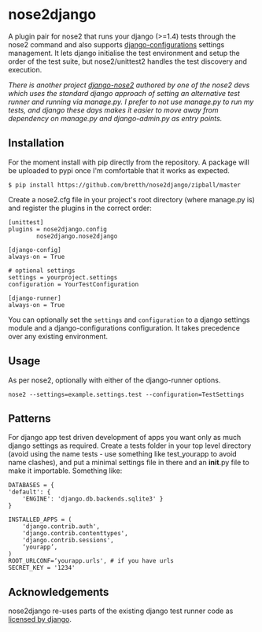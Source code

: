 nose2django
======================

A plugin pair for nose2 that runs your django (>=1.4) tests through the nose2 command and also supports [django-configurations](https://github.com/jezdez/django-configurations) settings management. It lets django initialise the test environment and setup the order of the test suite, but nose2/unittest2 handles the test discovery and execution.

*There is another project [django-nose2](https://github.com/jpellerin/django-nose2) authored by one of the nose2 devs which uses the standard django approach of setting an alternative test runner and running via manage.py. I prefer to not use manage.py to run my tests, and django these days makes it easier to move away from dependency on manage.py and django-admin.py as entry points.*

Installation
--------------

For the moment install with pip directly from the repository. A package will be uploaded to pypi once I'm comfortable that it works as expected.

	$ pip install https://github.com/bretth/nose2django/zipball/master

Create a nose2.cfg file in your project's root directory (where manage.py is) and register the plugins in the correct order:

	[unittest]
	plugins = nose2django.config
            nose2django.nose2django

    [django-config]
    always-on = True

    # optional settings
    settings = yourproject.settings
    configuration = YourTestConfiguration

	[django-runner]
	always-on = True


You can optionally set the `settings` and `configuration` to a django settings module and a django-configurations configuration. It takes precedence over any existing environment.

Usage
--------

As per nose2, optionally with either of the django-runner options.

	nose2 --settings=example.settings.test --configuration=TestSettings
	
Patterns
------------
For django app test driven development of apps you want only as much django settings as required. Create a tests folder in your top level directory (avoid using the name tests - use something like test_yourapp to avoid name clashes), and put a minimal settings file in there and an __init__.py file to make it importable. Something like:

	DATABASES = {
    'default': {
        'ENGINE': 'django.db.backends.sqlite3' }
	}

	INSTALLED_APPS = (
    	'django.contrib.auth',
    	'django.contrib.contenttypes',
    	'django.contrib.sessions',
    	‘yourapp’,
	)
	ROOT_URLCONF=‘yourapp.urls', # if you have urls
	SECRET_KEY = '1234'

Acknowledgements
------------------

nose2django re-uses parts of the existing django test runner code as [licensed by django](https://raw.github.com/django/django/master/LICENSE).
